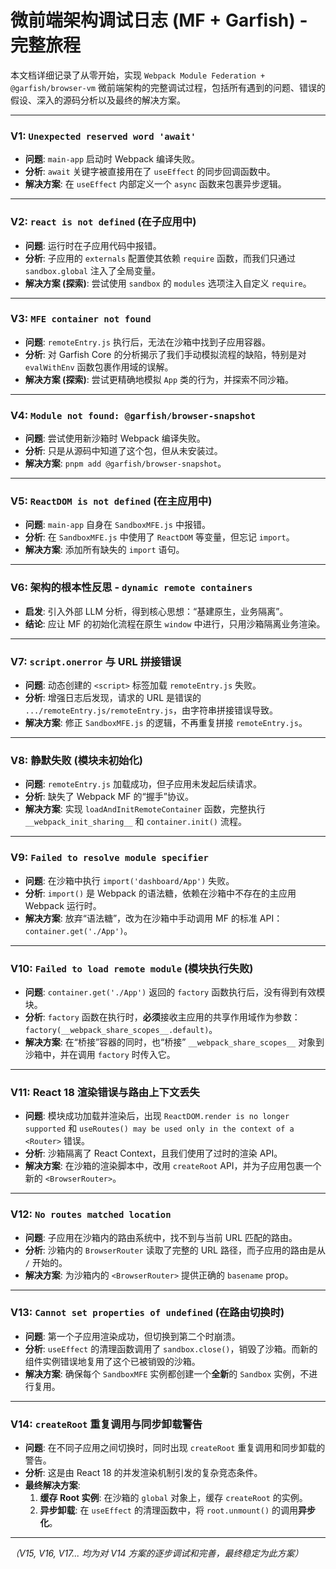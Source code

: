 # 微前端架构调试日志 (MF + Garfish) - 完整旅程

本文档详细记录了从零开始，实现 `Webpack Module Federation + @garfish/browser-vm` 微前端架构的完整调试过程，包括所有遇到的问题、错误的假设、深入的源码分析以及最终的解决方案。

---

### V1: `Unexpected reserved word 'await'`
- **问题**: `main-app` 启动时 Webpack 编译失败。
- **分析**: `await` 关键字被直接用在了 `useEffect` 的同步回调函数中。
- **解决方案**: 在 `useEffect` 内部定义一个 `async` 函数来包裹异步逻辑。

---

### V2: `react is not defined` (在子应用中)
- **问题**: 运行时在子应用代码中报错。
- **分析**: 子应用的 `externals` 配置使其依赖 `require` 函数，而我们只通过 `sandbox.global` 注入了全局变量。
- **解决方案 (探索)**: 尝试使用 `sandbox` 的 `modules` 选项注入自定义 `require`。

---

### V3: `MFE container not found`
- **问题**: `remoteEntry.js` 执行后，无法在沙箱中找到子应用容器。
- **分析**: 对 Garfish Core 的分析揭示了我们手动模拟流程的缺陷，特别是对 `evalWithEnv` 函数包裹作用域的误解。
- **解决方案 (探索)**: 尝试更精确地模拟 `App` 类的行为，并探索不同沙箱。

---

### V4: `Module not found: @garfish/browser-snapshot`
- **问题**: 尝试使用新沙箱时 Webpack 编译失败。
- **分析**: 只是从源码中知道了这个包，但从未安装过。
- **解决方案**: `pnpm add @garfish/browser-snapshot`。

---

### V5: `ReactDOM is not defined` (在主应用中)
- **问题**: `main-app` 自身在 `SandboxMFE.js` 中报错。
- **分析**: 在 `SandboxMFE.js` 中使用了 `ReactDOM` 等变量，但忘记 `import`。
- **解决方案**: 添加所有缺失的 `import` 语句。

---

### V6: 架构的根本性反思 - `dynamic remote containers`
- **启发**: 引入外部 LLM 分析，得到核心思想：“基建原生，业务隔离”。
- **结论**: 应让 MF 的初始化流程在原生 `window` 中进行，只用沙箱隔离业务渲染。

---

### V7: `script.onerror` 与 URL 拼接错误
- **问题**: 动态创建的 `<script>` 标签加载 `remoteEntry.js` 失败。
- **分析**: 增强日志后发现，请求的 URL 是错误的 `.../remoteEntry.js/remoteEntry.js`，由字符串拼接错误导致。
- **解决方案**: 修正 `SandboxMFE.js` 的逻辑，不再重复拼接 `remoteEntry.js`。

---

### V8: 静默失败 (模块未初始化)
- **问题**: `remoteEntry.js` 加载成功，但子应用未发起后续请求。
- **分析**: 缺失了 Webpack MF 的“握手”协议。
- **解决方案**: 实现 `loadAndInitRemoteContainer` 函数，完整执行 `__webpack_init_sharing__` 和 `container.init()` 流程。

---

### V9: `Failed to resolve module specifier`
- **问题**: 在沙箱中执行 `import('dashboard/App')` 失败。
- **分析**: `import()` 是 Webpack 的语法糖，依赖在沙箱中不存在的主应用 Webpack 运行时。
- **解决方案**: 放弃“语法糖”，改为在沙箱中手动调用 MF 的标准 API：`container.get('./App')`。

---

### V10: `Failed to load remote module` (模块执行失败)
- **问题**: `container.get('./App')` 返回的 `factory` 函数执行后，没有得到有效模块。
- **分析**: `factory` 函数在执行时，**必须**接收主应用的共享作用域作为参数：`factory(__webpack_share_scopes__.default)`。
- **解决方案**: 在“桥接”容器的同时，也“桥接” `__webpack_share_scopes__` 对象到沙箱中，并在调用 `factory` 时传入它。

---

### V11: React 18 渲染错误与路由上下文丢失
- **问题**: 模块成功加载并渲染后，出现 `ReactDOM.render is no longer supported` 和 `useRoutes() may be used only in the context of a <Router>` 错误。
- **分析**: 沙箱隔离了 React Context，且我们使用了过时的渲染 API。
- **解决方案**: 在沙箱的渲染脚本中，改用 `createRoot` API，并为子应用包裹一个新的 `<BrowserRouter>`。

---

### V12: `No routes matched location`
- **问题**: 子应用在沙箱内的路由系统中，找不到与当前 URL 匹配的路由。
- **分析**: 沙箱内的 `BrowserRouter` 读取了完整的 URL 路径，而子应用的路由是从 `/` 开始的。
- **解决方案**: 为沙箱内的 `<BrowserRouter>` 提供正确的 `basename` prop。

---

### V13: `Cannot set properties of undefined` (在路由切换时)
- **问题**: 第一个子应用渲染成功，但切换到第二个时崩溃。
- **分析**: `useEffect` 的清理函数调用了 `sandbox.close()`，销毁了沙箱。而新的组件实例错误地复用了这个已被销毁的沙箱。
- **解决方案**: 确保每个 `SandboxMFE` 实例都创建一个**全新**的 `Sandbox` 实例，不进行复用。

---

### V14: `createRoot` 重复调用与同步卸载警告
- **问题**: 在不同子应用之间切换时，同时出现 `createRoot` 重复调用和同步卸载的警告。
- **分析**: 这是由 React 18 的并发渲染机制引发的复杂竞态条件。
- **最终解决方案**:
    1.  **缓存 Root 实例**: 在沙箱的 `global` 对象上，缓存 `createRoot` 的实例。
    2.  **异步卸载**: 在 `useEffect` 的清理函数中，将 `root.unmount()` 的调用**异步化**。

---
*（V15, V16, V17... 均为对 V14 方案的逐步调试和完善，最终稳定为此方案）*